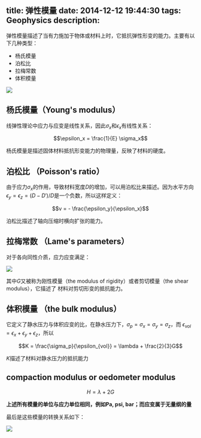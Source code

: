 title: 弹性模量
date: 2014-12-12 19:44:30
tags: Geophysics
description: 
---
弹性模量描述了当有力施加于物体或材料上时，它抵抗弹性形变的能力。主要有以下几种类型：

* 杨氏模量
* 泊松比
* 拉梅常数
* 体积模量

<!--more-->

![](/img/121215_01.jpeg)


## 杨氏模量（Young's modulus）
线弹性理论中应力与应变是线性关系，因此$\sigma_x$和$\epsilon_x$有线性关系：

$$\epsilon_x = \frac{1}{E} \sigma_x$$

杨氏模量是描述固体材料抵抗形变能力的物理量，反映了材料的硬度。

## 泊松比 （Poisson's ratio）
由于应力$\sigma_x$的作用，导致材料宽度$D$的增加，可以用泊松比来描述。因为水平方向
$\epsilon_y = \epsilon_z = (D - D')/D$是一个负数，所以这样定义：

$$v = - \frac{\epsilon_y}{\epsilon_x}$$

泊松比描述了轴向压缩时横向扩张的能力。

## 拉梅常数 （Lame's parameters）
对于各向同性介质，应力应变满足：

![](/img/121215_02.jpeg)

其中$G$又被称为刚性模量（the modulus of rigidity）或者剪切模量（the shear modulus），它描述了
材料对剪切形变的抵抗能力。

## 体积模量 （the bulk modulus）
它定义了静水压力与体积应变的比，在静水压力下，$\sigma_p = \sigma_x = \sigma_y = \sigma_z$，而
$\epsilon_{vol} = \epsilon_x + \epsilon_y + \epsilon_z$，所以

$$K = \frac{\sigma_p}{\epsilon_{vol}} = \lambda + \frac{2}{3}G$$

$K$描述了材料对静水压力的抵抗能力

## compaction modulus or oedometer modulus

$$H = \lambda + 2G$$

**上述所有模量的单位与应力单位相同，例如Pa, psi, bar；而应变属于无量纲的量**

最后是这些模量的转换关系如下：

![](/img/121215_03.jpeg)

